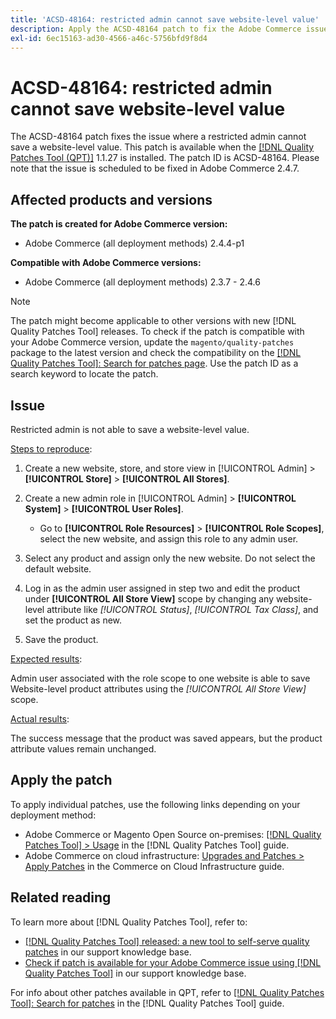 ```yaml
---
title: 'ACSD-48164: restricted admin cannot save website-level value'
description: Apply the ACSD-48164 patch to fix the Adobe Commerce issue where a restricted admin cannot save a website-level value.
exl-id: 6ec15163-ad30-4566-a46c-5756bfd9f8d4
---
```

# ACSD-48164: restricted admin cannot save website-level value

The ACSD-48164 patch fixes the issue where a restricted admin cannot save a website-level value. This patch is available when the [[!DNL Quality Patches Tool (QPT)]](/help/announcements/adobe-commerce-announcements/magento-quality-patches-released-new-tool-to-self-serve-quality-patches.md) 1.1.27 is installed. The patch ID is ACSD-48164. Please note that the issue is scheduled to be fixed in Adobe Commerce 2.4.7.

## Affected products and versions

**The patch is created for Adobe Commerce version:**

* Adobe Commerce (all deployment methods) 2.4.4-p1

**Compatible with Adobe Commerce versions:**

* Adobe Commerce (all deployment methods) 2.3.7 - 2.4.6

>[!NOTE]
>
>The patch might become applicable to other versions with new [!DNL Quality Patches Tool] releases. To check if the patch is compatible with your Adobe Commerce version, update the `magento/quality-patches` package to the latest version and check the compatibility on the [[!DNL Quality Patches Tool]: Search for patches page](https://experienceleague.adobe.com/tools/commerce-quality-patches/index.html). Use the patch ID as a search keyword to locate the patch.

## Issue

Restricted admin is not able to save a website-level value.

<u>Steps to reproduce</u>:

1. Create a new website, store, and store view in [!UICONTROL Admin] > **[!UICONTROL Store]** > **[!UICONTROL All Stores]**.
1. Create a new admin role in [!UICONTROL Admin] > **[!UICONTROL System]** > **[!UICONTROL User Roles]**.

    * Go to **[!UICONTROL Role Resources]** > **[!UICONTROL Role Scopes]**, select the new website, and assign this role to any admin user.

1. Select any product and assign only the new website. Do not select the default website.
1. Log in as the admin user assigned in step two and edit the product under **[!UICONTROL All Store View]** scope by changing any website-level attribute like *[!UICONTROL Status]*, *[!UICONTROL Tax Class]*, and set the product as new.
1. Save the product.

<u>Expected results</u>:

Admin user associated with the role scope to one website is able to save Website-level product attributes using the *[!UICONTROL All Store View]* scope.

<u>Actual results</u>:

The success message that the product was saved appears, but the product attribute values remain unchanged.

## Apply the patch

To apply individual patches, use the following links depending on your deployment method:

* Adobe Commerce or Magento Open Source on-premises: [[!DNL Quality Patches Tool] > Usage](https://experienceleague.adobe.com/docs/commerce-operations/tools/quality-patches-tool/usage.html) in the [!DNL Quality Patches Tool] guide.
* Adobe Commerce on cloud infrastructure: [Upgrades and Patches > Apply Patches](https://experienceleague.adobe.com/docs/commerce-cloud-service/user-guide/develop/upgrade/apply-patches.html) in the Commerce on Cloud Infrastructure guide.

## Related reading

To learn more about [!DNL Quality Patches Tool], refer to:

* [[!DNL Quality Patches Tool] released: a new tool to self-serve quality patches](/help/announcements/adobe-commerce-announcements/magento-quality-patches-released-new-tool-to-self-serve-quality-patches.md) in our support knowledge base.
* [Check if patch is available for your Adobe Commerce issue using [!DNL Quality Patches Tool]](/help/support-tools/patches-available-in-qpt-tool/check-patch-for-magento-issue-with-magento-quality-patches.md) in our support knowledge base.

For info about other patches available in QPT, refer to [[!DNL Quality Patches Tool]: Search for patches](https://experienceleague.adobe.com/tools/commerce-quality-patches/index.html) in the [!DNL Quality Patches Tool] guide.

